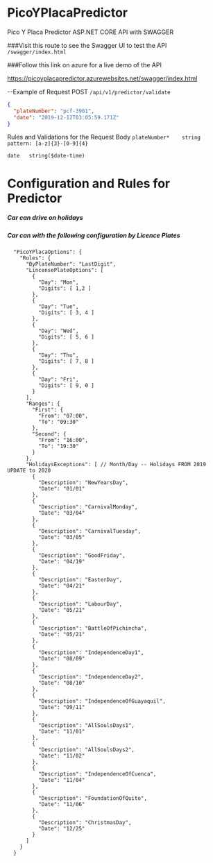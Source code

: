 # PicoYPlacaPredictor
Pico Y Placa Predictor ASP.NET CORE API with SWAGGER

###Visit this route to see the Swagger UI to test the API
`/swagger/index.html
`

###Follow this link on azure for a live demo of the API 

https://picoyplacapredictor.azurewebsites.net/swagger/index.html


--Example of Request
POST `/api/v1/predictor/validate`

```json
{
  "plateNumber": "pcf-3901",
  "date": "2019-12-12T03:05:59.171Z"
}
```
Rules and Validations for the Request Body
`
plateNumber*	string
pattern: [a-z]{3}-[0-9]{4}
`

`date	string($date-time)`
# Configuration and Rules for Predictor
##### Car can drive on holidays
##### Car can with the following configuration by Licence Plates

      "PicoYPlacaOptions": {
        "Rules": {
          "ByPlateNumber": "LastDigit",
          "LincensePlateOptions": [
            {
              "Day": "Mon",
              "Digits": [ 1,2 ]
            },
            {
              "Day": "Tue",
              "Digits": [ 3, 4 ]
            },
            {
              "Day": "Wed",
              "Digits": [ 5, 6 ]
            },
            {
              "Day": "Thu",
              "Digits": [ 7, 8 ]
            },
            {
              "Day": "Fri",
              "Digits": [ 9, 0 ]
            }
          ],
          "Ranges": {
            "First": {
              "From": "07:00",
              "To": "09:30"
            },
            "Second": {
              "From": "16:00",
              "To": "19:30"
            }
          },
          "HolidaysExceptions": [ // Month/Day -- Holidays FROM 2019 UPDATE to 2020
            {
              "Description": "NewYearsDay",
              "Date": "01/01"
            },
            {
              "Description": "CarnivalMonday",
              "Date": "03/04"
            },
            {
              "Description": "CarnivalTuesday",
              "Date": "03/05"
            },
            {
              "Description": "GoodFriday",
              "Date": "04/19"
            },
            {
              "Description": "EasterDay",
              "Date": "04/21"
            },
            {
              "Description": "LabourDay",
              "Date": "05/21"
            },
            {
              "Description": "BattleOfPichincha",
              "Date": "05/21"
            },
            {
              "Description": "IndependenceDay1",
              "Date": "08/09"
            },
            {
              "Description": "IndependenceDay2",
              "Date": "08/10"
            },
            {
              "Description": "IndependenceOfGuayaquil",
              "Date": "09/11"
            },
            {
              "Description": "AllSoulsDays1",
              "Date": "11/01"
            },
            {
              "Description": "AllSoulsDays2",
              "Date": "11/02"
            },
            {
              "Description": "IndependenceOfCuenca",
              "Date": "11/04"
            },
            {
              "Description": "FoundationOfQuito",
              "Date": "11/06"
            },
            {
              "Description": "ChristmasDay",
              "Date": "12/25"
            }
          ]
        }
      }
    